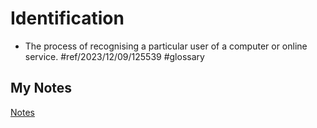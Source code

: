 # Identification
- The process of recognising a particular user of a computer or online service. #ref/2023/12/09/125539 #glossary 
## My Notes
[Notes](mynotes/identification-notes.md)
